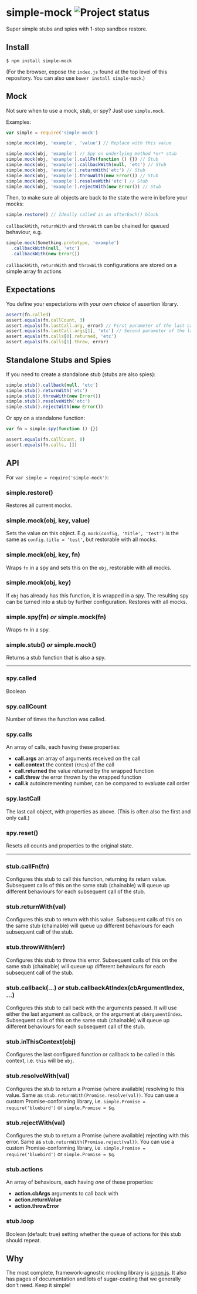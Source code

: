 # simple-mock ![Project status](https://secure.travis-ci.org/jupiter/node-simple-mock.png?branch=master)

Super simple stubs and spies with 1-step sandbox restore.

## Install

```
$ npm install simple-mock
```

(For the browser, expose the `index.js` found at the top level of this repository. You can also use `bower install simple-mock`.)

## Mock

Not sure when to use a mock, stub, or spy? Just use `simple.mock`.

Examples:

```js
var simple = require('simple-mock')

simple.mock(obj, 'example', 'value') // Replace with this value

simple.mock(obj, 'example') // Spy on underlying method *or* stub
simple.mock(obj, 'example').callFn(function () {}) // Stub
simple.mock(obj, 'example').callbackWith(null, 'etc') // Stub
simple.mock(obj, 'example').returnWith('etc') // Stub
simple.mock(obj, 'example').throwWith(new Error()) // Stub
simple.mock(obj, 'example').resolveWith('etc') // Stub
simple.mock(obj, 'example').rejectWith(new Error()) // Stub
```

Then, to make sure all objects are back to the state the were in before your mocks:

```js
simple.restore() // Ideally called in an afterEach() block
```

`callbackWith`, `returnWith` and `throwWith` can be chained for queued behaviour, e.g.

```js
simple.mock(Something.prototype, 'example')
  .callbackWith(null, 'etc')
  .callbackWith(new Error())
```

`callbackWith`, `returnWith` and `throwWith` configurations are stored on a simple array fn.actions

## Expectations

You define your expectations with *your own choice* of assertion library.

```js
assert(fn.called)
assert.equals(fn.callCount, 3)
assert.equals(fn.lastCall.arg, error) // First parameter of the last call
assert.equals(fn.lastCall.args[1], 'etc') // Second parameter of the last call
assert.equals(fn.calls[0].returned, 'etc')
assert.equals(fn.calls[1].threw, error)
```

## Standalone Stubs and Spies

If you need to create a standalone stub (stubs are also spies):

```js
simple.stub().callback(null, 'etc')
simple.stub().returnWith('etc')
simple.stub().throwWith(new Error())
simple.stub().resolveWith('etc')
simple.stub().rejectWith(new Error())
```

Or spy on a standalone function:

```js
var fn = simple.spy(function () {})

assert.equals(fn.callCount, 0)
assert.equals(fn.calls, [])
```

## API

For `var simple = require('simple-mock')`:

### simple.restore()

Restores all current mocks.

### simple.mock(obj, key, value)

Sets the value on this object. E.g. `mock(config, 'title', 'test')` is the same as `config.title = 'test'`, but restorable with all mocks.

### simple.mock(obj, key, fn)

Wraps `fn` in a spy and sets this on the `obj`, restorable with all mocks.

### simple.mock(obj, key)

If `obj` has already has this function, it is wrapped in a spy. The resulting spy can be turned into a stub by further configuration. Restores with all mocks.

### simple.spy(fn) *or* simple.mock(fn)

Wraps `fn` in a spy.

### simple.stub() *or* simple.mock()

Returns a stub function that is also a spy.

---

### spy.called

Boolean

### spy.callCount

Number of times the function was called.

### spy.calls

An array of calls, each having these properties:

- **call.args** an array of arguments received on the call
- **call.context** the context (`this`) of the call
- **call.returned** the value returned by the wrapped function
- **call.threw** the error thrown by the wrapped function
- **call.k** autoincrementing number, can be compared to evaluate call order

### spy.lastCall

The last call object, with properties as above. (This is often also the first and only call.)

### spy.reset()

Resets all counts and properties to the original state.

---

### stub.callFn(fn)

Configures this stub to call this function, returning its return value. Subsequent calls of this on the same stub (chainable) will queue up different behaviours for each subsequent call of the stub.

### stub.returnWith(val)

Configures this stub to return with this value. Subsequent calls of this on the same stub (chainable) will queue up different behaviours for each subsequent call of the stub.

### stub.throwWith(err)

Configures this stub to throw this error. Subsequent calls of this on the same stub (chainable) will queue up different behaviours for each subsequent call of the stub.

### stub.callback(...) *or* stub.callbackAtIndex(cbArgumentIndex, ...)

Configures this stub to call back with the arguments passed. It will use either the last argument as callback, or the argument at `cbArgumentIndex`. Subsequent calls of this on the same stub (chainable) will queue up different behaviours for each subsequent call of the stub.

### stub.inThisContext(obj)

Configures the last configured function or callback to be called in this context, i.e. `this` will be `obj`.

### stub.resolveWith(val)

Configures the stub to return a Promise (where available] resolving to this value. Same as `stub.returnWith(Promise.resolve(val))`. You can use a custom Promise-conforming library, i.e. `simple.Promise = require('bluebird')` or `simple.Promise = $q`.

### stub.rejectWith(val)

Configures the stub to return a Promise (where available) rejecting with this error. Same as `stub.returnWith(Promise.reject(val))`. You can use a custom Promise-conforming library, i.e. `simple.Promise = require('bluebird')` or `simple.Promise = $q`.

### stub.actions

An array of behaviours, each having *one* of these properties:

- **action.cbArgs** arguments to call back with
- **action.returnValue**
- **action.throwError**

### stub.loop

Boolean (default: true) setting whether the queue of actions for this stub should repeat.

## Why

The most complete, framework-agnostic mocking library is [sinon.js](http://sinonjs.org/). It also has pages of documentation and lots of sugar-coating that we generally don't need. Keep it simple!
